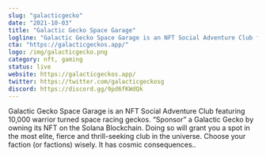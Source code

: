 ```yaml
---
slug: "galacticgecko"
date: "2021-10-03"
title: "Galactic Gecko Space Garage"
logline: "Galactic Gecko Space Garage is an NFT Social Adventure Club featuring 10,000 warrior turned space racing geckos. “Sponsor” a Galactic Gecko by owning its NFT on the Solana Blockchain. "
cta: "https://galacticgeckos.app/"
logo: /img/galacticgecko.png
category: nft, gaming
status: live
website: https://galacticgeckos.app/
twitter: https://twitter.com/galacticgeckosg
discord: https://discord.gg/9pd6fKWdQk
---
```


Galactic Gecko Space Garage is an NFT Social Adventure Club featuring 10,000 warrior turned space racing geckos. “Sponsor” a Galactic Gecko by owning its NFT on the Solana Blockchain. Doing so will grant you a spot in the most elite, fierce and thrill-seeking club in the universe. Choose your faction (or factions) wisely. It has cosmic consequences..
